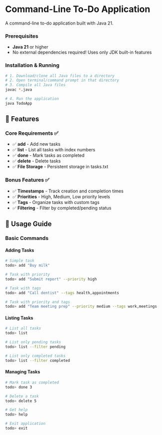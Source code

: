 # Command-Line To-Do Application

A command-line to-do application built with Java 21.

### Prerequisites
- **Java 21** or higher
- No external dependencies required! Uses only JDK built-in features

### Installation & Running

```bash
# 1. Download/clone all Java files to a directory
# 2. Open terminal/command prompt in that directory
# 3. Compile all Java files
javac *.java

# 4. Run the application
java TodoApp
```

## 🎯 Features

### Core Requirements ✅
- ✅ **add** - Add new tasks
- ✅ **list** - List all tasks with index numbers
- ✅ **done** - Mark tasks as completed
- ✅ **delete** - Delete tasks
- ✅ **File Storage** - Persistent storage in tasks.txt

### Bonus Features ✅
- ✅ **Timestamps** - Track creation and completion times
- ✅ **Priorities** - High, Medium, Low priority levels
- ✅ **Tags** - Organize tasks with custom tags
- ✅ **Filtering** - Filter by completed/pending status

## 📖 Usage Guide

### Basic Commands

#### Adding Tasks
```bash
# Simple task
todo> add "Buy milk"

# Task with priority
todo> add "Submit report" --priority high

# Task with tags
todo> add "Call dentist" --tags health,appointments

# Task with priority and tags
todo> add "Team meeting prep" --priority medium --tags work,meetings
```

#### Listing Tasks
```bash
# List all tasks
todo> list

# List only pending tasks
todo> list --filter pending

# List only completed tasks
todo> list --filter completed
```

#### Managing Tasks
```bash
# Mark task as completed
todo> done 3

# Delete a task
todo> delete 5

# Get help
todo> help

# Exit application
todo> exit
```